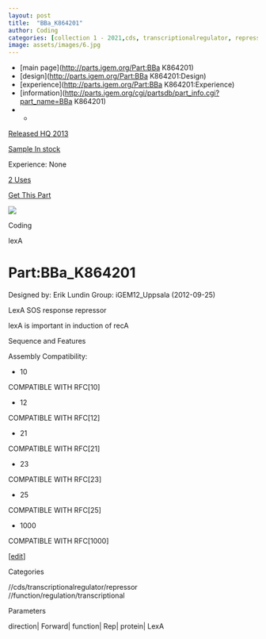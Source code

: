 ```yaml
---
layout: post
title:  "BBa_K864201"
author: Coding
categories: [collection 1 - 2021,cds, transcriptionalregulator, repressor, function, regulation, transcriptional] 
image: assets/images/6.jpg
---
```



  * [main page](http://parts.igem.org/Part:BBa K864201)
  * [design](http://parts.igem.org/Part:BBa K864201:Design)
  * [experience](http://parts.igem.org/Part:BBa K864201:Experience)
  * [information](http://parts.igem.org/cgi/partsdb/part_info.cgi?part_name=BBa K864201)
  *   * 

[Released HQ 2013](http://parts.igem.org/Help:Part_Status_Box)

[Sample In stock](http://parts.igem.org/Help:Part_Status_Box)

Experience: None

[2 Uses](http://parts.igem.org/partsdb/uses.cgi?part=BBa_K864201)

[ Get This Part](http://parts.igem.org/partsdb/get_part.cgi?part=BBa_K864201)

![](http://parts.igem.org/images/partbypart/icon_coding.png)

Coding

lexA

# Part:BBa_K864201

Designed by: Erik Lundin   Group: iGEM12_Uppsala   (2012-09-25)

  
LexA SOS response repressor

lexA is important in induction of recA

Sequence and Features

  

Assembly Compatibility:

  * 10

COMPATIBLE WITH RFC[10]

  * 12

COMPATIBLE WITH RFC[12]

  * 21

COMPATIBLE WITH RFC[21]

  * 23

COMPATIBLE WITH RFC[23]

  * 25

COMPATIBLE WITH RFC[25]

  * 1000

COMPATIBLE WITH RFC[1000]

  

[[edit](http://parts.igem.org/partsdb/part_info.cgi?part_name=BBa_K864201)]

Categories

//cds/transcriptionalregulator/repressor  
//function/regulation/transcriptional

Parameters

direction| Forward| function| Rep| protein| LexA

